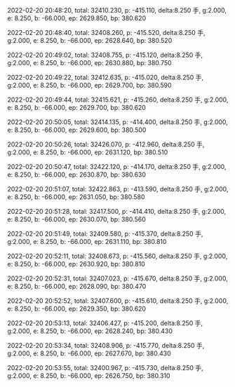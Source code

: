 2022-02-20 20:48:20, total: 32410.230, p: -415.110, delta:8.250 手, g:2.000, e: 8.250, b: -66.000, ep: 2629.850, bp: 380.620

2022-02-20 20:48:40, total: 32408.260, p: -415.520, delta:8.250 手, g:2.000, e: 8.250, b: -66.000, ep: 2628.640, bp: 380.520

2022-02-20 20:49:02, total: 32408.755, p: -415.120, delta:8.250 手, g:2.000, e: 8.250, b: -66.000, ep: 2630.880, bp: 380.750

2022-02-20 20:49:22, total: 32412.635, p: -415.020, delta:8.250 手, g:2.000, e: 8.250, b: -66.000, ep: 2629.700, bp: 380.590

2022-02-20 20:49:44, total: 32415.621, p: -415.260, delta:8.250 手, g:2.000, e: 8.250, b: -66.000, ep: 2629.700, bp: 380.620

2022-02-20 20:50:05, total: 32414.135, p: -414.400, delta:8.250 手, g:2.000, e: 8.250, b: -66.000, ep: 2629.600, bp: 380.500

2022-02-20 20:50:26, total: 32426.070, p: -412.960, delta:8.250 手, g:2.000, e: 8.250, b: -66.000, ep: 2631.120, bp: 380.510

2022-02-20 20:50:47, total: 32422.120, p: -414.170, delta:8.250 手, g:2.000, e: 8.250, b: -66.000, ep: 2630.870, bp: 380.630

2022-02-20 20:51:07, total: 32422.863, p: -413.590, delta:8.250 手, g:2.000, e: 8.250, b: -66.000, ep: 2631.050, bp: 380.580

2022-02-20 20:51:28, total: 32417.500, p: -414.410, delta:8.250 手, g:2.000, e: 8.250, b: -66.000, ep: 2630.070, bp: 380.560

2022-02-20 20:51:49, total: 32409.580, p: -415.370, delta:8.250 手, g:2.000, e: 8.250, b: -66.000, ep: 2631.110, bp: 380.810

2022-02-20 20:52:11, total: 32408.673, p: -415.560, delta:8.250 手, g:2.000, e: 8.250, b: -66.000, ep: 2630.920, bp: 380.810

2022-02-20 20:52:31, total: 32407.023, p: -415.670, delta:8.250 手, g:2.000, e: 8.250, b: -66.000, ep: 2628.090, bp: 380.470

2022-02-20 20:52:52, total: 32407.600, p: -415.610, delta:8.250 手, g:2.000, e: 8.250, b: -66.000, ep: 2629.350, bp: 380.620

2022-02-20 20:53:13, total: 32406.427, p: -415.200, delta:8.250 手, g:2.000, e: 8.250, b: -66.000, ep: 2628.240, bp: 380.430

2022-02-20 20:53:34, total: 32408.906, p: -415.770, delta:8.250 手, g:2.000, e: 8.250, b: -66.000, ep: 2627.670, bp: 380.430

2022-02-20 20:53:55, total: 32400.967, p: -415.730, delta:8.250 手, g:2.000, e: 8.250, b: -66.000, ep: 2626.750, bp: 380.310